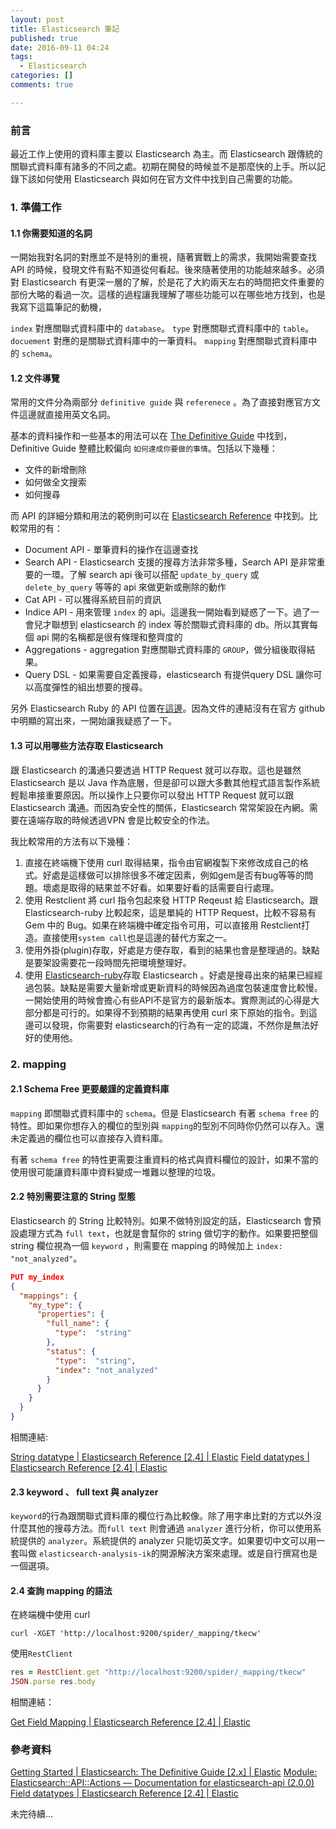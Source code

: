 ```yaml
---
layout: post
title: Elasticsearch 筆記
published: true
date: 2016-09-11 04:24
tags:
  - Elasticsearch
categories: []
comments: true

---
```

### 前言

最近工作上使用的資料庫主要以 Elasticsearch 為主。而 Elasticsearch 跟傳統的關聯式資料庫有諸多的不同之處。初期在開發的時候並不是那麼快的上手。所以記錄下該如何使用 Elasticsearch 與如何在官方文件中找到自己需要的功能。

### 1. 準備工作

#### 1.1 你需要知道的名詞

一開始我對名詞的對應並不是特別的重視，隨著實戰上的需求，我開始需要查找 API 的時候，發現文件有點不知道從何看起。後來隨著使用的功能越來越多。必須對 Elasticsearch 有更深一層的了解，於是花了大約兩天左右的時間把文件重要的部份大略的看過一次。這樣的過程讓我理解了哪些功能可以在哪些地方找到，也是我寫下這篇筆記的動機，

`index` 對應關聯式資料庫中的 `database`。
`type` 對應關聯式資料庫中的 `table`。
`docuement` 對應的是關聯式資料庫中的一筆資料。
`mapping` 對應關聯式資料庫中的 `schema`。

#### 1.2 文件導覽

常用的文件分為兩部分 `definitive guide` 與 `referenece` 。為了直接對應官方文件這邊就直接用英文名詞。

基本的資料操作和一些基本的用法可以在 [The Definitive Guide](https://www.elastic.co/guide/en/elasticsearch/guide/current/getting-started.html) 中找到，Definitive Guide 整體比較偏向 `如何達成你要做的事情`。包括以下幾種：

- 文件的新增刪除
- 如何做全文搜索
- 如何搜尋

而 API 的詳細分類和用法的範例則可以在 [Elasticsearch Reference](https://www.elastic.co/guide/en/elasticsearch/reference/2.4/index.html) 中找到。比較常用的有：

- Document API - 單筆資料的操作在這邊查找
- Search API - Elasticsearch 支援的搜尋方法非常多種，Search API 是非常重要的一環。了解 search api 後可以搭配 `update_by_query` 或 `delete_by_query` 等等的 api 來做更新或刪除的動作
- Cat API - 可以獲得系統目前的資訊
- Indice API - 用來管理 `index` 的 api。這邊我一開始看到疑惑了一下。過了一會兒才聯想到 elasticsearch 的 index 等於關聯式資料庫的 db。所以其實每個 api 開的名稱都是很有條理和整齊度的
- Aggregations - aggregation 對應關聯式資料庫的 `GROUP`，做分組後取得結果。
- Query DSL - 如果需要自定義搜尋，elasticsearch 有提供query DSL 讓你可以高度彈性的組出想要的搜尋。

另外 Elasticsearch Ruby 的 API 位置在[這邊](http://www.rubydoc.info/gems/elasticsearch-api/Elasticsearch/API/Actions)。因為文件的連結沒有在官方 github 中明顯的寫出來，一開始讓我疑惑了一下。


#### 1.3 可以用哪些方法存取 Elasticsearch

跟 Elasticsearch 的溝通只要透過 HTTP Request 就可以存取。這也是雖然 Elasticsearch 是以 Java 作為底層，但是卻可以跟大多數其他程式語言製作系統輕鬆串接重要原因。所以操作上只要你可以發出 HTTP Request 就可以跟 Elasticsearch 溝通。而因為安全性的關係，Elasticsearch 常常架設在內網。需要在遠端存取的時候透過VPN 會是比較安全的作法。

我比較常用的方法有以下幾種：


1. 直接在終端機下使用 curl 取得結果，指令由官網複製下來修改成自己的格式。好處是這樣做可以排除很多不確定因素，例如gem是否有bug等等的問題。壞處是取得的結果並不好看。如果要好看的話需要自行處理。
1. 使用 Restclient 將 curl 指令包起來發 HTTP Reqeust 給 Elasticsearch。跟 Elasticsearch-ruby 比較起來，這是單純的 HTTP Request，比較不容易有 Gem 中的 Bug。如果在終端機中確定指令可用，可以直接用 Restclient打造。直接使用`system call`也是這邊的替代方案之一。
1. 使用外掛(plugin)存取，好處是方便存取，看到的結果也會是整理過的。缺點是要架設需要花一段時間先把環境整理好。
1. 使用 [Elasticsearch-ruby](http://www.rubydoc.info/gems/elasticsearch-api/Elasticsearch/API/Actions)存取 Elasticsearch 。好處是搜尋出來的結果已經經過包裝。缺點是需要大量新增或更新資料的時候因為過度包裝速度會比較慢。一開始使用的時候會擔心有些API不是官方的最新版本。實際測試的心得是大部分都是可行的。如果得不到預期的結果再使用 curl 來下原始的指令。到這邊可以發現，你需要對 elasticsearch的行為有一定的認識，不然你是無法好好的使用他。


### 2. mapping

#### 2.1 Schema Free 更要嚴謹的定義資料庫

`mapping` 即關聯式資料庫中的 `schema`。但是 Elasticsearch 有著 `schema free` 的特性。即如果你想存入的欄位的型別與 `mapping`的型別不同時你仍然可以存入。還未定義過的欄位也可以直接存入資料庫。

有著 `schema free` 的特性更需要注重資料的格式與資料欄位的設計，如果不當的使用很可能讓資料庫中資料變成一堆難以整理的垃圾。

#### 2.2 特別需要注意的 String 型態

Elasticsearch 的 String 比較特別。如果不做特別設定的話，Elasticsearch 會預設處理方式為 `full text`，也就是會幫你的 string 做切字的動作。如果要把整個 string 欄位視為一個 `keyword` ，則需要在 mapping 的時候加上 `index: "not_analyzed"`。
```json
PUT my_index
{
  "mappings": {
    "my_type": {
      "properties": {
        "full_name": {
          "type":  "string"
        },
        "status": {
          "type":  "string",
          "index": "not_analyzed"
        }
      }
    }
  }
}
```

相關連結:

[String datatype | Elasticsearch Reference [2.4] | Elastic](https://www.elastic.co/guide/en/elasticsearch/reference/2.4/string.html)
[Field datatypes | Elasticsearch Reference [2.4] | Elastic](https://www.elastic.co/guide/en/elasticsearch/reference/2.4/mapping-types.html)

#### 2.3 keyword 、 full text 與 analyzer

`keyword`的行為跟關聯式資料庫的欄位行為比較像。除了用字串比對的方式以外沒什麼其他的搜尋方法。而`full text` 則會通過 `analyzer` 進行分析，你可以使用系統提供的 `analyzer`。系統提供的 analyzer 只能切英文字。如果要切中文可以用一套叫做 `elasticsearch-analysis-ik`的開源解決方案來處理。或是自行撰寫也是一個選項。


#### 2.4 查詢 mapping 的語法

在終端機中使用 curl

```
curl -XGET 'http://localhost:9200/spider/_mapping/tkecw'
```

使用`RestClient`

```rb
res = RestClient.get "http://localhost:9200/spider/_mapping/tkecw"
JSON.parse res.body
```

相關連結：

[Get Field Mapping | Elasticsearch Reference [2.4] | Elastic](https://www.elastic.co/guide/en/elasticsearch/reference/current/indices-get-field-mapping.html)

### 參考資料

[Getting Started | Elasticsearch: The Definitive Guide [2.x] | Elastic](https://www.elastic.co/guide/en/elasticsearch/guide/current/getting-started.html)
[Module: Elasticsearch::API::Actions — Documentation for elasticsearch-api (2.0.0)](http://www.rubydoc.info/gems/elasticsearch-api/Elasticsearch/API/Actions)
[Field datatypes | Elasticsearch Reference [2.4] | Elastic](https://www.elastic.co/guide/en/elasticsearch/reference/2.4/mapping-types.html)




未完待續...